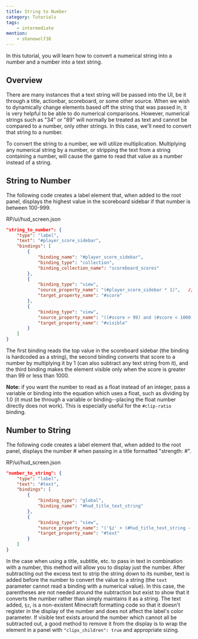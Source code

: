 ```yaml
---
title: String to Number
category: Tutorials
tags:
    - intermediate
mention:
    - shanewolf38
---
```


In this tutorial, you will learn how to convert a numerical string into a number and a number into a text string.

## Overview

There are many instances that a text string will be passed into the UI, be it through a title, actionbar, scoreboard, or some other source. When we wish to dynamically change elements based off the string that was passed in, it is very helpful to be able to do numerical comparisons. However, numerical strings such as "34" or "89" will normally be treated as text and cannot be compared to a number, only other strings. In this case, we'll need to convert that string to a number.

To convert the string to a number, we will utilize multiplication. Multiplying any numerical string by a number, or stripping the text from a string containing a number, will cause the game to read that value as a number instead of a string.

## String to Number

The following code creates a label element that, when added to the root panel, displays the highest value in the scoreboard sidebar if that number is between 100-999.

<CodeHeader>RP/ui/hud_screen.json</CodeHeader>

```json
"string_to_number": {
    "type": "label",
    "text": "#player_score_sidebar",
    "bindings": [
        {
            "binding_name": "#player_score_sidebar",
            "binding_type": "collection",
            "binding_collection_name": "scoreboard_scores"
        },
        {
            "binding_type": "view",
            "source_property_name": "(#player_score_sidebar * 1)",   // convert score from string to number
            "target_property_name": "#score"
        },
        {
            "binding_type": "view",
            "source_property_name": "((#score > 99) and (#score < 1000))",   // visible between 100-999
            "target_property_name": "#visible"
        }
    ]
}
```

The first binding reads the top value in the scoreboard sidebar (the binding is hardcoded as a string), the second binding converts that score to a number by multiplying it by 1 (can also subtract any text string from it), and the third binding makes the element visible only when the score is greater than 99 or less than 1000.

**Note:** if you want the number to read as a float instead of an integer, pass a variable or binding into the equation which uses a float, such as dividing by 1.0 (it must be through a variable or binding--placing the float number directly does not work). This is especially useful for the `#clip-ratio` binding.

## Number to String

The following code creates a label element that, when added to the root panel, displays the number # when passing in a title formatted "strength: #".

<CodeHeader>RP/ui/hud_screen.json</CodeHeader>

```json
"number_to_string": {
	"type": "label",
	"text": "#text",
	"bindings": [
		{
			"binding_type": "global",
			"binding_name": "#hud_title_text_string"
		},
		{
			"binding_type": "view",
			"source_property_name": "('§z' + (#hud_title_text_string - 'strength: '))",
			"target_property_name": "#text"
		}
	]
}
```

In the case when using a title, subtitle, etc. to pass in text in combination with a number, this method will allow you to display just the number. After subtracting out the excess text to strip the string down to its number, text is added before the number to convert the value to a string (the `text` parameter cannot read a binding with a numerical value). In this case, the parentheses are not needed around the subtraction but exist to show that it converts the number rather than simply maintains it as a string. The text added, `§z`, is a non-existent Minecraft formatting code so that it doesn't register in the display of the number and does not affect the label's color parameter. If visible text exists around the number which cannot all be subtracted out, a good method to remove it from the display is to wrap the element in a panel with `"clips_children": true` and appropriate sizing.
